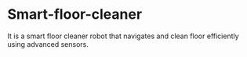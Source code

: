 # Smart-floor-cleaner
It is a smart floor cleaner robot that navigates and clean floor efficiently using advanced sensors.
